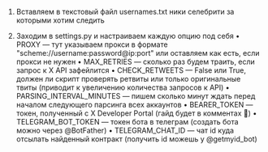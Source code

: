1. Вставляем в текстовый файл usernames.txt ники селебрити за которыми хотим следить

2. Заходим в settings.py и настраиваем каждую опцию под себя
    • PROXY — тут указываем прокси в формате "scheme://username:password@ip:port" или оставляем как есть, если прокси не нужен
    • MAX_RETRIES — сколько раз будем траить, если запрос к X API зафейлится
    • CHECK_RETWEETS — False или True, должен ли скрипт проверять ретвиты или только оригинальные твиты (приводит к увеличению количества запросов к API)
    • PARSING_INTERVAL_MINUTES — пишем сколько минут ждать перед началом следующего парсинга всех аккаунтов
    • BEARER_TOKEN — токен, полученный с X Developer Portal (гайд будет в комментах  💬)
    • TELEGRAM_BOT_TOKEN — токен бота в телеграм (создать бота можно через @BotFather)
    • TELEGRAM_CHAT_ID — чат id куда отсылать найденный контракт (получить id можешь у @getmyid_bot)
